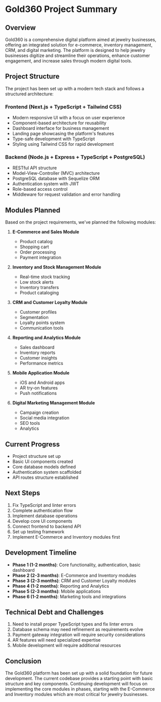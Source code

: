 # Gold360 Project Summary

## Overview

Gold360 is a comprehensive digital platform aimed at jewelry businesses, offering an integrated solution for e-commerce, inventory management, CRM, and digital marketing. The platform is designed to help jewelry businesses digitize and streamline their operations, enhance customer engagement, and increase sales through modern digital tools.

## Project Structure

The project has been set up with a modern tech stack and follows a structured architecture:

### Frontend (Next.js + TypeScript + Tailwind CSS)

- Modern responsive UI with a focus on user experience
- Component-based architecture for reusability
- Dashboard interface for business management
- Landing page showcasing the platform's features
- Type-safe development with TypeScript
- Styling using Tailwind CSS for rapid development

### Backend (Node.js + Express + TypeScript + PostgreSQL)

- RESTful API structure
- Model-View-Controller (MVC) architecture
- PostgreSQL database with Sequelize ORM
- Authentication system with JWT
- Role-based access control
- Middleware for request validation and error handling

## Modules Planned

Based on the project requirements, we've planned the following modules:

1. **E-Commerce and Sales Module**
   - Product catalog
   - Shopping cart
   - Order processing
   - Payment integration

2. **Inventory and Stock Management Module**
   - Real-time stock tracking
   - Low stock alerts
   - Inventory transfers
   - Product cataloging

3. **CRM and Customer Loyalty Module**
   - Customer profiles
   - Segmentation
   - Loyalty points system
   - Communication tools

4. **Reporting and Analytics Module**
   - Sales dashboard
   - Inventory reports
   - Customer insights
   - Performance metrics

5. **Mobile Application Module**
   - iOS and Android apps
   - AR try-on features
   - Push notifications

6. **Digital Marketing Management Module**
   - Campaign creation
   - Social media integration
   - SEO tools
   - Analytics

## Current Progress

- Project structure set up
- Basic UI components created
- Core database models defined
- Authentication system scaffolded
- API routes structure established

## Next Steps

1. Fix TypeScript and linter errors
2. Complete authentication flow
3. Implement database operations
4. Develop core UI components
5. Connect frontend to backend API
6. Set up testing framework
7. Implement E-Commerce and Inventory modules first

## Development Timeline

- **Phase 1 (1-2 months)**: Core functionality, authentication, basic dashboard
- **Phase 2 (2-3 months)**: E-Commerce and Inventory modules
- **Phase 3 (2-3 months)**: CRM and Customer Loyalty modules
- **Phase 4 (1-2 months)**: Reporting and Analytics
- **Phase 5 (2-3 months)**: Mobile applications
- **Phase 6 (1-2 months)**: Marketing tools and integrations

## Technical Debt and Challenges

1. Need to install proper TypeScript types and fix linter errors
2. Database schema may need refinement as requirements evolve
3. Payment gateway integration will require security considerations
4. AR features will need specialized expertise
5. Mobile development will require additional resources

## Conclusion

The Gold360 platform has been set up with a solid foundation for future development. The current codebase provides a starting point with basic structure and key components. Continuing development will focus on implementing the core modules in phases, starting with the E-Commerce and Inventory modules which are most critical for jewelry businesses. 